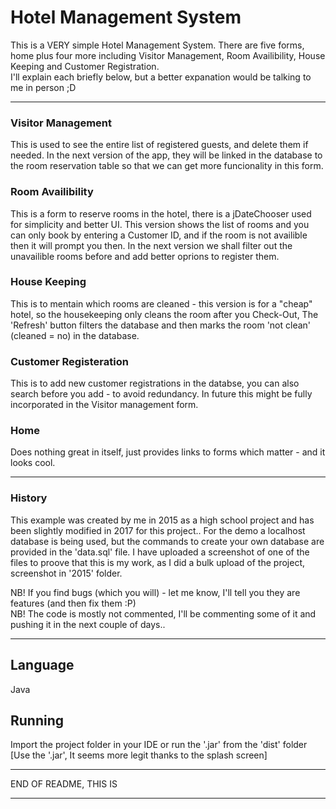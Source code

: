 # Hotel Management System

This is a VERY simple Hotel Management System. There are five forms, home plus four more including Visitor Management, Room Availibility, House Keeping and Customer Registration. <br>
I'll explain each briefly below, but a better expanation would be talking to me in person ;D 
<hr>

### Visitor Management 
This is used to see the entire list of registered guests, and delete them if needed. 
In the next version of the app, they will be linked in the database to the room reservation table so that we can get more funcionality in this form.

### Room Availibility
This is a form to reserve rooms in the hotel, there is a jDateChooser used for simplicity and better UI. 
This version shows the list of rooms and you can only book by entering a Customer ID, and if the room is not availible then it will prompt you then. 
In the next version we shall filter out the unavailible rooms before and add better oprions to register them.

### House Keeping
This is to mentain which rooms are cleaned - this version is for a "cheap" hotel, so the housekeeping only cleans the room after you Check-Out,
The 'Refresh' button filters the database and then marks the room 'not clean' (cleaned = no) in the database.

### Customer Registeration
This is to add new customer registrations in the databse, you can also search before you add - to avoid redundancy.
In future this might be fully incorporated in the Visitor management form.

### Home
Does nothing great in itself, just provides links to forms which matter - and it looks cool. 

<hr>

### History
This example was created by me in 2015 as a high school project and has been slightly modified in 2017 for this project..
For the demo a localhost database is being used, but the commands to create your own database are provided in the 'data.sql' file.
I have uploaded a screenshot of one of the files to proove that this is my work, as I did a bulk upload of the project, screenshot in '2015' folder.

NB! If you find bugs (which you will) - let me know, I'll tell you they are features (and then fix them :P) <br>
NB! The code is mostly not commented, I'll be commenting some of it and pushing it in the next couple of days.. 
<hr>

## Language
Java

## Running

Import the project folder in your IDE or run the '.jar' from the 'dist' folder <br>
[Use the '.jar', It seems more legit thanks to the splash screen]

<hr>
END OF README, THIS IS
<hr>
